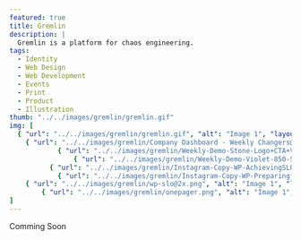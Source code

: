 ```yaml
---
featured: true
title: Gremlin
description: |
  Gremlin is a platform for chaos engineering.
tags:
  - Identity
  - Web Design
  - Web Development
  - Events
  - Print
  - Product
  - Illustration
thumb: "../../images/gremlin/gremlin.gif"
img: [
  { "url": "../../images/gremlin/gremlin.gif", "alt": "Image 1", "layout": "full" },
    { "url": "../../images/gremlin/Company Dashboard - Weekly Changers@2x.png", "alt": "Image 1", "layout": "full" },
            { "url": "../../images/gremlin/Weekly-Demo-Stone-Logo+CTA+Visual@2x.png", "alt": "Image 1", "layout": "two" },
                { "url": "../../images/gremlin/Weekly-Demo-Violet-850-SimpleText+CTA@2x.png", "alt": "Image 1", "layout": "two" },
          { "url": "../../images/gremlin/Instagram-Copy-WP-AchievingSLOSuccesswithGoldenSignalsandReliabilityTesting-v1@2x.png", "alt": "Image 1", "layout": "two" },
            { "url": "../../images/gremlin/Instagram-Copy-WP-PreparingforBlackFridayAndCyberMonday@2x.png", "alt": "Image 1", "layout": "two" },
    { "url": "../../images/gremlin/wp-slo@2x.png", "alt": "Image 1", "layout": "full" },
        { "url": "../../images/gremlin/onepager.png", "alt": "Image 1", "layout": "full" },
]
---
```


Comming Soon

<!-- Gremlin is a platform for chaos engineering. It allows you to run experiments on your infrastructure to find weaknesses before they cause problems. While at Gremlin, I worked on a variety of projects including the website, product, and events. Working with the team at Studio Science we launched a brand new identity in 2022. The new identity work can be seen here. -->

